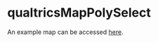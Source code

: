 # qualtricsMapPolySelect

An example map can be accessed [here](https://ucsb.co1.qualtrics.com/jfe/preview/previewId/79913683-b237-4ce8-9922-00f5634fa678/SV_6A0QWSTOCjrkfbw?Q_CHL=preview&Q_SurveyVersionID=current).
